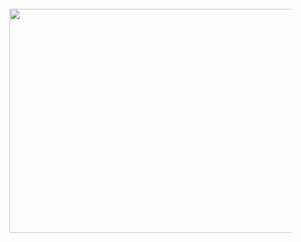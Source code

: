 <div align="center">
	<br>
	<a href="https://raw.githubusercontent.com/ryankoch13/ryankoch13/main/html.svg">
		<img src="header.svg" width="800" height="400">
	</a>
	<br>
</div>